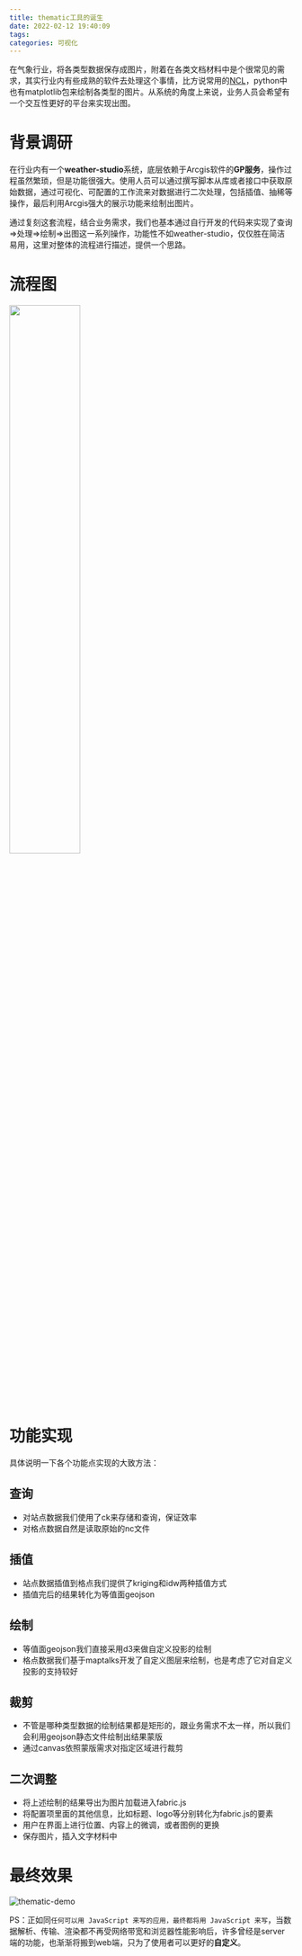 ```yaml
---
title: thematic工具的诞生
date: 2022-02-12 19:40:09
tags: 
categories: 可视化
---
```


在气象行业，将各类型数据保存成图片，附着在各类文档材料中是个很常见的需求，其实行业内有些成熟的软件去处理这个事情，比方说常用的[NCL](https://www.ncl.ucar.edu/)，python中也有matplotlib包来绘制各类型的图片。从系统的角度上来说，业务人员会希望有一个交互性更好的平台来实现出图。

<!-- more -->

# 背景调研

在行业内有一个**weather-studio**系统，底层依赖于Arcgis软件的**GP服务**，操作过程虽然繁琐，但是功能很强大。使用人员可以通过撰写脚本从库或者接口中获取原始数据，通过可视化、可配置的工作流来对数据进行二次处理，包括插值、抽稀等操作，最后利用Arcgis强大的展示功能来绘制出图片。

通过复刻这套流程，结合业务需求，我们也基本通过自行开发的代码来实现了查询=>处理=>绘制=>出图这一系列操作，功能性不如weather-studio，仅仅胜在简洁易用，这里对整体的流程进行描述，提供一个思路。


# 流程图
<img src="https://blog-img-1255388623.cos.ap-shanghai.myqcloud.com/thematic-flow-20220209174840.jpg" width="50%">


# 功能实现
具体说明一下各个功能点实现的大致方法：

## 查询
* 对站点数据我们使用了ck来存储和查询，保证效率
* 对格点数据自然是读取原始的nc文件

## 插值
* 站点数据插值到格点我们提供了kriging和idw两种插值方式
* 插值完后的结果转化为等值面geojson

## 绘制
* 等值面geojson我们直接采用d3来做自定义投影的绘制
* 格点数据我们基于maptalks开发了自定义图层来绘制，也是考虑了它对自定义投影的支持较好

## 裁剪
* 不管是哪种类型数据的绘制结果都是矩形的，跟业务需求不太一样，所以我们会利用geojson静态文件绘制出结果蒙版
* 通过canvas依照蒙版需求对指定区域进行裁剪

## 二次调整
* 将上述绘制的结果导出为图片加载进入fabric.js
* 将配置项里面的其他信息，比如标题、logo等分别转化为fabric.js的要素
* 用户在界面上进行位置、内容上的微调，或者图例的更换
* 保存图片，插入文字材料中


# 最终效果

![thematic-demo](https://blog-img-1255388623.cos.ap-shanghai.myqcloud.com/thematic-demo-20220209174839.png)

PS：正如同`任何可以用 JavaScript 来写的应用，最终都将用 JavaScript 来写`，当数据解析、传输、渲染都不再受网络带宽和浏览器性能影响后，许多曾经是server端的功能，也渐渐将搬到web端，只为了使用者可以更好的**自定义**。


